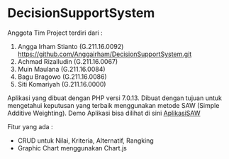 # DecisionSupportSystem

Anggota Tim Project terdiri dari :
1. Angga Irham Stianto  (G.211.16.0092) https://github.com/Anggairham/DecisionSupportSystem.git
2. Achmad Rizalludin    (G.211.16.0067) 
3. Muin Maulana         (G.211.16.0084) 
4. Bagu Bragowo         (G.211.16.0086)
5. Siti Komariyah       (G.211.16.0000)

Aplikasi yang dibuat dengan PHP versi 7.0.13. Dibuat dengan tujuan untuk mengetahui keputusan yang terbaik menggunakan metode SAW
(Simple Additive Weighting). Demo Aplikasi bisa dilihat di sini [AplikasiSAW](https://sawpemrogweb.000webhostapp.com/)

Fitur yang ada :
* CRUD untuk Nilai, Kriteria, Alternatif, Rangking
* Graphic Chart menggunakan Chart.js
